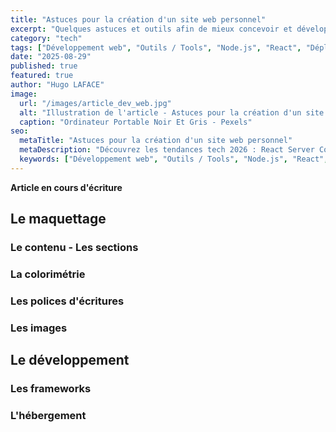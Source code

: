```yaml
---
title: "Astuces pour la création d'un site web personnel"
excerpt: "Quelques astuces et outils afin de mieux concevoir et développer son propre site internet facilement et rapidement"
category: "tech"
tags: ["Développement web", "Outils / Tools", "Node.js", "React", "Déployement"]
date: "2025-08-29"
published: true
featured: true
author: "Hugo LAFACE"
image:
  url: "/images/article_dev_web.jpg"
  alt: "Illustration de l'article - Astuces pour la création d'un site web personnel"
  caption: "Ordinateur Portable Noir Et Gris - Pexels"
seo:
  metaTitle: "Astuces pour la création d'un site web personnel"
  metaDescription: "Découvrez les tendances tech 2026 : React Server Components, IA générative, nouveaux frameworks. Guide complet des technologies web émergentes."
  keywords: ["Développement web", "Outils / Tools", "Node.js", "React", "Déployement"]
---
```


**Article en cours d'écriture**

## Le maquettage

### Le contenu - Les sections

### La colorimétrie

### Les polices d'écritures

### Les images 

## Le développement

### Les frameworks 

### L'hébergement